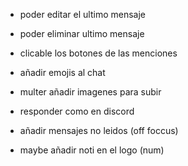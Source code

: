- poder editar el ultimo mensaje
- poder eliminar ultimo mensaje

- clicable los botones de las menciones
- añadir emojis al chat

- multer añadir imagenes para subir

- responder como en discord
- añadir mensajes no leidos (off foccus)
- maybe añadir noti en el logo (num)